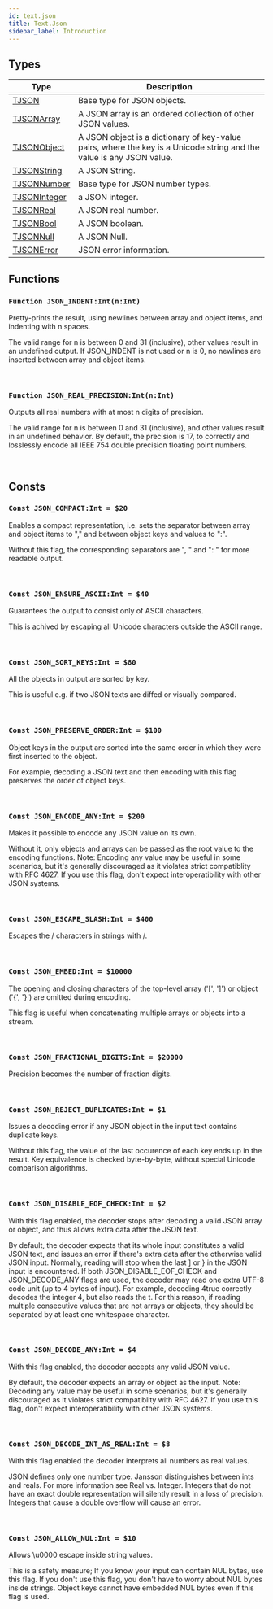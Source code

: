 ```yaml
---
id: text.json
title: Text.Json
sidebar_label: Introduction
---
```



## Types
| Type | Description |
|---|---|
| [TJSON](../../text/text.json/tjson) | Base type for JSON objects. |
| [TJSONArray](../../text/text.json/tjsonarray) | A JSON array is an ordered collection of other JSON values. |
| [TJSONObject](../../text/text.json/tjsonobject) | A JSON object is a dictionary of key-value pairs, where the key is a Unicode string and the value is any JSON value. |
| [TJSONString](../../text/text.json/tjsonstring) | A JSON String. |
| [TJSONNumber](../../text/text.json/tjsonnumber) | Base type for JSON number types. |
| [TJSONInteger](../../text/text.json/tjsoninteger) | a JSON integer. |
| [TJSONReal](../../text/text.json/tjsonreal) | A JSON real number. |
| [TJSONBool](../../text/text.json/tjsonbool) | A JSON boolean. |
| [TJSONNull](../../text/text.json/tjsonnull) | A JSON Null. |
| [TJSONError](../../text/text.json/tjsonerror) | JSON error information. |

## Functions

### `Function JSON_INDENT:Int(n:Int)`

Pretty-prints the result, using newlines between array and object items, and indenting with n spaces.

The valid range for n is between 0 and 31 (inclusive), other values result in an undefined output. If JSON_INDENT is not used or n is 0,
no newlines are inserted between array and object items.


<br/>

### `Function JSON_REAL_PRECISION:Int(n:Int)`

Outputs all real numbers with at most n digits of precision.

The valid range for n is between 0 and 31 (inclusive), and other values result in an undefined behavior.
By default, the precision is 17, to correctly and losslessly encode all IEEE 754 double precision floating point numbers.


<br/>

## Consts

### `Const JSON_COMPACT:Int = $20`

Enables a compact representation, i.e. sets the separator between array and object items to "," and between object keys and values to ":".

Without this flag, the corresponding separators are ", " and ": " for more readable output.


<br/>

### `Const JSON_ENSURE_ASCII:Int = $40`

Guarantees the output to consist only of ASCII characters.

This is achived by escaping all Unicode characters outside the ASCII range.


<br/>

### `Const JSON_SORT_KEYS:Int = $80`

All the objects in output are sorted by key.

This is useful e.g. if two JSON texts are diffed or visually compared.


<br/>

### `Const JSON_PRESERVE_ORDER:Int = $100`

Object keys in the output are sorted into the same order in which they were first inserted to the object.

For example, decoding a JSON text and then encoding with this flag preserves the order of object keys.


<br/>

### `Const JSON_ENCODE_ANY:Int = $200`

Makes it possible to encode any JSON value on its own.

Without it, only objects and arrays can be passed as the root value to the encoding functions.
Note: Encoding any value may be useful in some scenarios, but it's generally discouraged as it violates strict compatiblity with
RFC 4627. If you use this flag, don't expect interoperatibility with other JSON systems.


<br/>

### `Const JSON_ESCAPE_SLASH:Int = $400`

Escapes the / characters in strings with \/.

<br/>

### `Const JSON_EMBED:Int = $10000`

The opening and closing characters of the top-level array ('[', ']') or object ('{', '}') are omitted during encoding.

This flag is useful when concatenating multiple arrays or objects into a stream.


<br/>

### `Const JSON_FRACTIONAL_DIGITS:Int = $20000`

Precision becomes the number of fraction digits.

<br/>

### `Const JSON_REJECT_DUPLICATES:Int = $1`

Issues a decoding error if any JSON object in the input text contains duplicate keys.

Without this flag, the value of the last occurence of each key ends up in the result.
Key equivalence is checked byte-by-byte, without special Unicode comparison algorithms.


<br/>

### `Const JSON_DISABLE_EOF_CHECK:Int = $2`

With this flag enabled, the decoder stops after decoding a valid JSON array or object, and thus allows extra data after the JSON text.

By default, the decoder expects that its whole input constitutes a valid JSON text, and issues an error if there's extra data after the otherwise valid JSON input.
Normally, reading will stop when the last ] or } in the JSON input is encountered. If both JSON_DISABLE_EOF_CHECK and JSON_DECODE_ANY flags
are used, the decoder may read one extra UTF-8 code unit (up to 4 bytes of input). For example, decoding 4true correctly decodes
the integer 4, but also reads the t. For this reason, if reading multiple consecutive values that are not arrays or objects,
they should be separated by at least one whitespace character.


<br/>

### `Const JSON_DECODE_ANY:Int = $4`

With this flag enabled, the decoder accepts any valid JSON value.

By default, the decoder expects an array or object as the input.
Note: Decoding any value may be useful in some scenarios, but it's generally discouraged as it violates strict compatiblity
with RFC 4627. If you use this flag, don't expect interoperatibility with other JSON systems.


<br/>

### `Const JSON_DECODE_INT_AS_REAL:Int = $8`

With this flag enabled the decoder interprets all numbers as real values.

JSON defines only one number type. Jansson distinguishes between ints and reals. For more information see Real vs. Integer. Integers that do
not have an exact double representation will silently result in a loss of precision. Integers that cause a double overflow will cause an error.


<br/>

### `Const JSON_ALLOW_NUL:Int = $10`

Allows \u0000 escape inside string values.

This is a safety measure; If you know your input can contain NUL bytes, use this flag. If you don't use this flag, you don't have
to worry about NUL bytes inside strings.
Object keys cannot have embedded NUL bytes even if this flag is used.


<br/>

